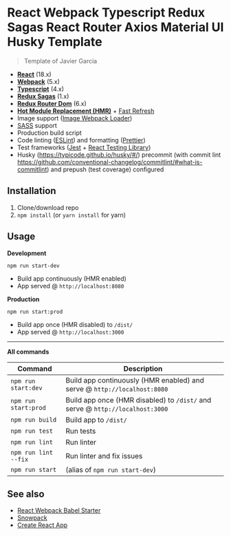 # React Webpack Typescript Redux Sagas React Router Axios Material UI Husky Template

> Template of Javier Garcia

- **[React](https://facebook.github.io/react/)** (18.x)
- **[Webpack](https://webpack.js.org/)** (5.x)
- **[Typescript](https://www.typescriptlang.org/)** (4.x)
- **[Redux Sagas](https://redux-saga.js.org/)** (1.x)
- **[Redux Router Dom](https://reactrouter.com/)** (6.x)
- **[Hot Module Replacement (HMR)](https://webpack.js.org/concepts/hot-module-replacement/)** + [Fast Refresh](https://github.com/pmmmwh/react-refresh-webpack-plugin)
- Image support ([Image Webpack Loader](https://github.com/tcoopman/image-webpack-loader))
- [SASS](http://sass-lang.com/) support
- Production build script
- Code linting ([ESLint](https://github.com/eslint/eslint)) and formatting ([Prettier](https://github.com/prettier/prettier))
- Test frameworks ([Jest](https://facebook.github.io/jest/) + [React Testing Library](https://testing-library.com/docs/react-testing-library/intro))
- Husky (https://typicode.github.io/husky/#/) precommit (with commit lint https://github.com/conventional-changelog/commitlint/#what-is-commitlint) and prepush (test coverage) configured

## Installation

1. Clone/download repo
2. `npm install` (or `yarn install` for yarn)

## Usage

**Development**

`npm run start-dev`

- Build app continuously (HMR enabled)
- App served @ `http://localhost:8080`

**Production**

`npm run start:prod`

- Build app once (HMR disabled) to `/dist/`
- App served @ `http://localhost:3000`

---

**All commands**

| Command              | Description                                                                   |
| -------------------- | ----------------------------------------------------------------------------- |
| `npm run start:dev`  | Build app continuously (HMR enabled) and serve @ `http://localhost:8080`      |
| `npm run start:prod` | Build app once (HMR disabled) to `/dist/` and serve @ `http://localhost:3000` |
| `npm run build`      | Build app to `/dist/`                                                         |
| `npm run test`       | Run tests                                                                     |
| `npm run lint`       | Run linter                                                                    |
| `npm run lint --fix` | Run linter and fix issues                                                     |
| `npm run start`      | (alias of `npm run start-dev`)                                                |

## See also

- [React Webpack Babel Starter](https://github.com/vikpe/react-webpack-babel-starter)
- [Snowpack](https://github.com/snowpackjs/snowpack)
- [Create React App](https://github.com/facebook/create-react-app)
